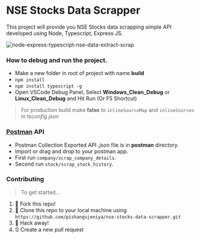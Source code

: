 
# NSE Stocks Data Scrapper

This project will provide you NSE Stocks data scrapping simple API developed using Node, Typescript, Express JS.

<img src="https://repository-images.githubusercontent.com/266292612/8ce6be00-9d53-11ea-937c-8dfb73a190be" alt="node-express-typescript-nse-data-extract-scrap" />


### How to debug and run the project.
- Make a new folder in root of project with name **build**
- `npm install`
- `npm install typescript -g`
- Open VSCode Debug Panel, Select **Windows_Clean_Debug** or **Linux_Clean_Debug** and Hit Run (Or F5 Shortcut)
> For production build make **false** to `inlineSourceMap` and `inlineSources` in _tsconfig.json_

### [Postman](https://www.postman.com/) API
- Postman Collection Exported API _.json_ file is in **postman** directory.
- Import or drag and drop to your postman app.
- First run `company/scrap_company_details`.
- Second run `stock/scrap_stock_history`.



### Contributing

> To get started...

1. 🍴 Fork this repo!
2. 👯 Clone this repo to your local machine using `https://github.com/pishangujeniya/nse-stocks-data-scrapper.git`
3. 🔨 Hack away!
4. 🔃 Create a new pull request 

